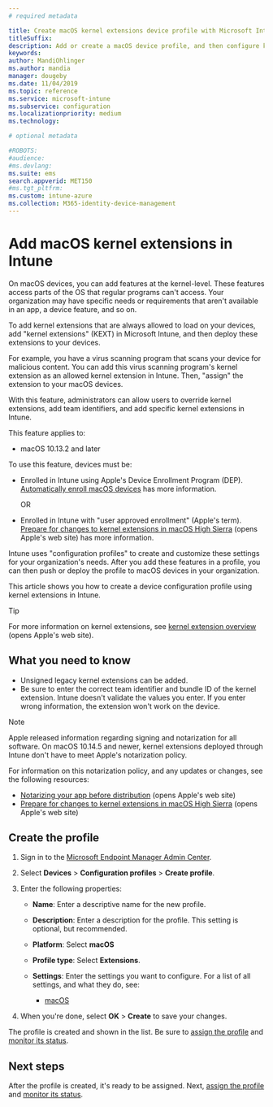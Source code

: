 ```yaml
---
# required metadata

title: Create macOS kernel extensions device profile with Microsoft Intune - Azure | Microsoft Docs
titleSuffix:
description: Add or create a macOS device profile, and then configure kernel extensions to allow user override, add team identifier, and a bundle and team identifier in Microsoft Intune.
keywords:
author: MandiOhlinger
ms.author: mandia
manager: dougeby
ms.date: 11/04/2019
ms.topic: reference
ms.service: microsoft-intune
ms.subservice: configuration
ms.localizationpriority: medium
ms.technology:

# optional metadata

#ROBOTS:
#audience:
#ms.devlang:
ms.suite: ems
search.appverid: MET150
#ms.tgt_pltfrm:
ms.custom: intune-azure
ms.collection: M365-identity-device-management
---
```


# Add macOS kernel extensions in Intune

On macOS devices, you can add features at the kernel-level. These features access parts of the OS that regular programs can't access. Your organization may have specific needs or requirements that aren't available in an app, a device feature, and so on. 

To add kernel extensions that are always allowed to load on your devices, add "kernel extensions" (KEXT) in Microsoft Intune, and then deploy these extensions to your devices.

For example, you have a virus scanning program that scans your device for malicious content. You can add this virus scanning program's kernel extension as an allowed kernel extension in Intune. Then, "assign" the extension to your macOS devices.

With this feature, administrators can allow users to override kernel extensions, add team identifiers, and add specific kernel extensions in Intune.

This feature applies to:

- macOS 10.13.2 and later

To use this feature, devices must be:

- Enrolled in Intune using Apple's Device Enrollment Program (DEP). [Automatically enroll macOS devices](../enrollment/device-enrollment-program-enroll-macos.md) has more information.

  OR

- Enrolled in Intune with "user approved enrollment" (Apple's term). [Prepare for changes to kernel extensions in macOS High Sierra](https://support.apple.com/en-us/HT208019) (opens Apple's web site) has more information.

Intune uses "configuration profiles" to create and customize these settings for your organization's needs. After you add these features in a profile, you can then push or deploy the profile to macOS devices in your organization.

This article shows you how to create a device configuration profile using kernel extensions in Intune.

> [!TIP]
> For more information on kernel extensions, see [kernel extension overview](https://developer.apple.com/library/archive/documentation/Darwin/Conceptual/KernelProgramming/Extend/Extend.html) (opens Apple's web site).

## What you need to know

- Unsigned legacy kernel extensions can be added.
- Be sure to enter the correct team identifier and bundle ID of the kernel extension. Intune doesn't validate the values you enter. If you enter wrong information, the extension won't work on the device.

> [!NOTE]
> Apple released information regarding signing and notarization for all software. On macOS 10.14.5 and newer, kernel extensions deployed through Intune don't have to meet Apple's notarization policy.
>
> For information on this notarization policy, and any updates or changes, see the following resources:
>
> - [Notarizing your app before distribution](https://developer.apple.com/documentation/security/notarizing_your_app_before_distribution) (opens Apple's web site) 
> - [Prepare for changes to kernel extensions in macOS High Sierra](https://support.apple.com/en-us/HT208019) (opens Apple's web site)

## Create the profile

1. Sign in to the [Microsoft Endpoint Manager Admin Center](https://go.microsoft.com/fwlink/?linkid=2109431).
2. Select **Devices** > **Configuration profiles** > **Create profile**.
3. Enter the following properties:

    - **Name**: Enter a descriptive name for the new profile.
    - **Description**: Enter a description for the profile. This setting is optional, but recommended.
    - **Platform**: Select **macOS**
    - **Profile type**: Select **Extensions**.
    - **Settings**: Enter the settings you want to configure. For a list of all settings, and what they do, see:

        - [macOS](kernel-extensions-settings-macos.md)

4. When you're done, select **OK** > **Create** to save your changes.

The profile is created and shown in the list. Be sure to [assign the profile](../device-profile-assign.md) and [monitor its status](../device-profile-monitor.md).

## Next steps

After the profile is created, it's ready to be assigned. Next, [assign the profile](../device-profile-assign.md) and [monitor its status](../device-profile-monitor.md).
